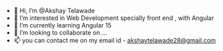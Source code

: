 - 👋 Hi, I’m @Akshay Telawade 
- 👀 I’m interested in Web Development specially front end , with Angular 
- 🌱 I’m currently learning Angular 15
- 💞️ I’m looking to collaborate on ...
- 📫 you can contact me on my email id - akshaytelawade28@gmail.com

<!---
AkshayT11/AkshayT11 is a ✨ special ✨ repository because its `README.md` (this file) appears on your GitHub profile.
You can click the Preview link to take a look at your changes.
--->
